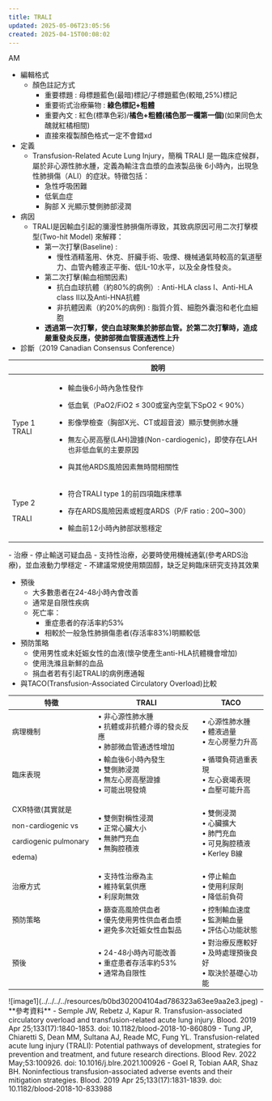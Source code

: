 ```yaml
---
title: TRALI
updated: 2025-05-06T23:05:56
created: 2025-04-15T00:08:02
---
```


AM

- 編輯格式
  - 顏色註記方式
    - 重要標題 : 母標題藍色(最暗)標記/子標題藍色(較暗,25%)標記
    - 重要術式治療藥物 : **綠色標記+粗體**
    - 重要內文 : 紅色(標準色彩)/**橘色+粗體(橘色那一欄第一個)**(如果同色太醜就紅橘相間)
    - 直接來複製顏色格式一定不會錯xd
- 定義
  - Transfusion-Related Acute Lung Injury，簡稱 TRALI 是一臨床症候群，屬於非心源性肺水腫，定義為輸注含血漿的血液製品後 6小時內，出現急性肺損傷（ALI）的症狀。特徵包括：
    - 急性呼吸困難
    - 低氧血症
    - 胸部 X 光顯示雙側肺部浸潤
- 病因
  - TRALI是因輸血引起的瀰漫性肺損傷所導致，其致病原因可用二次打擊模型(Two-hit Model) 來解釋：
    - 第一次打擊(Baseline) :
      - 慢性酒精濫用、休克、肝臟手術、吸煙、機械通氣時較高的氣道壓力、血管內體液正平衡、低IL-10水平，以及全身性發炎。
    - 第二次打擊(輸血相關因素)
      - 抗白血球抗體（約80%的病例）: Anti-HLA class I、Anti-HLA class II以及Anti-HNA抗體
      - 非抗體因素（約20%的病例) : 脂質介質、細胞外囊泡和老化血細胞
    - **透過第一次打擊，使白血球聚集於肺部血管。於第二次打擊時，造成嚴重發炎反應，使肺部微血管膜通透性上升**
- 診斷（2019 Canadian Consensus Conference）
<table>
<colgroup>
<col style="width: 17%" />
<col style="width: 82%" />
</colgroup>
<thead>
<tr class="header">
<th></th>
<th>說明</th>
</tr>
</thead>
<tbody>
<tr class="odd">
<td>Type 1 TRALI</td>
<td><ul>
<li><p>輸血後6小時內急性發作</p></li>
<li><p>低血氧（PaO2/FiO2 ≤ 300或室內空氣下SpO2 &lt; 90%）</p></li>
<li><p>影像學檢查（胸部X光、CT或超音波）顯示雙側肺水腫</p></li>
<li><p>無左心房高壓(LAH)證據(Non-cardiogenic)，即使存在LAH也非低血氧的主要原因</p></li>
<li><p>與其他ARDS風險因素無時間相關性</p></li>
</ul></td>
</tr>
<tr class="even">
<td><p>Type 2</p>
<p>TRALI</p></td>
<td><ul>
<li><p>符合TRALI type 1的前四項臨床標準</p></li>
<li><p>存在ARDS風險因素或輕度ARDS（P/F ratio : 200~300）</p></li>
<li><p>輸血前12小時內肺部狀態穩定</p></li>
</ul></td>
</tr>
</tbody>
</table>
- 治療
  - 停止輸送可疑血品
  - 支持性治療，必要時使用機械通氣(參考ARDS治療)，並血液動力學穩定
  - 不建議常規使用類固醇，缺乏足夠臨床研究支持其效果

- 預後
  - 大多數患者在24-48小時內會改善
  - 通常是自限性疾病
  - 死亡率：
    - 重症患者的存活率約53%
    - 相較於一般急性肺損傷患者(存活率83%)明顯較低
- 預防策略
  - 使用男性或未妊娠女性的血液(懷孕使產生anti-HLA抗體機會增加)
  - 使用洗滌且新鮮的血品
  - 捐血者若有引起TRALI的病例應通報
- 與TACO(Transfusion-Associated Circulatory Overload)比較
<table>
<colgroup>
<col style="width: 33%" />
<col style="width: 40%" />
<col style="width: 25%" />
</colgroup>
<thead>
<tr class="header">
<th><strong>特徵</strong></th>
<th><strong>TRALI</strong></th>
<th><strong>TACO</strong></th>
</tr>
</thead>
<tbody>
<tr class="odd">
<td>病理機制</td>
<td>• 非心源性肺水腫<br />
• 抗體或非抗體介導的發炎反應<br />
• 肺部微血管通透性增加</td>
<td>• 心源性肺水腫<br />
• 體液過量<br />
• 左心房壓力升高</td>
</tr>
<tr class="even">
<td>臨床表現</td>
<td>• 輸血後6小時內發生<br />
• 雙側肺浸潤<br />
• 無左心房高壓證據<br />
• 可能出現發燒</td>
<td>• 循環負荷過重表現<br />
• 左心衰竭表現<br />
• 血壓可能升高</td>
</tr>
<tr class="odd">
<td><p>CXR特徵(其實就是</p>
<p>non-cardiogenic vs</p>
<p>cardiogenic pulmonary</p>
<p>edema)</p></td>
<td>• 雙側對稱性浸潤<br />
• 正常心臟大小<br />
• 無肺門充血<br />
• 無胸腔積液</td>
<td>• 雙側浸潤<br />
• 心臟擴大<br />
• 肺門充血<br />
• 可見胸腔積液<br />
• Kerley B線</td>
</tr>
<tr class="even">
<td>治療方式</td>
<td>• 支持性治療為主<br />
• 維持氧氣供應<br />
• 利尿劑無效</td>
<td>• 停止輸血<br />
• 使用利尿劑<br />
• 降低前負荷</td>
</tr>
<tr class="odd">
<td>預防策略</td>
<td>• 篩查高風險供血者<br />
• 優先使用男性供血者血漿<br />
• 避免多次妊娠女性血製品</td>
<td>• 控制輸血速度<br />
• 監測輸血量<br />
• 評估心功能狀態</td>
</tr>
<tr class="even">
<td>預後</td>
<td>• 24-48小時內可能改善<br />
• 重症患者存活率約53%<br />
• 通常為自限性</td>
<td>• 對治療反應較好<br />
• 及時處理預後良好<br />
• 取決於基礎心功能</td>
</tr>
</tbody>
</table>
![image1](../../../../resources/b0bd302004104ad786323a63ee9aa2e3.jpeg)
- **參考資料**
  - Semple JW, Rebetz J, Kapur R. Transfusion-associated circulatory overload and transfusion-related acute lung injury. Blood. 2019 Apr 25;133(17):1840-1853. doi: 10.1182/blood-2018-10-860809
  - Tung JP, Chiaretti S, Dean MM, Sultana AJ, Reade MC, Fung YL. Transfusion-related acute lung injury (TRALI): Potential pathways of development, strategies for prevention and treatment, and future research directions. Blood Rev. 2022 May;53:100926. doi: 10.1016/j.blre.2021.100926
  - Goel R, Tobian AAR, Shaz BH. Noninfectious transfusion-associated adverse events and their mitigation strategies. Blood. 2019 Apr 25;133(17):1831-1839. doi: 10.1182/blood-2018-10-833988

